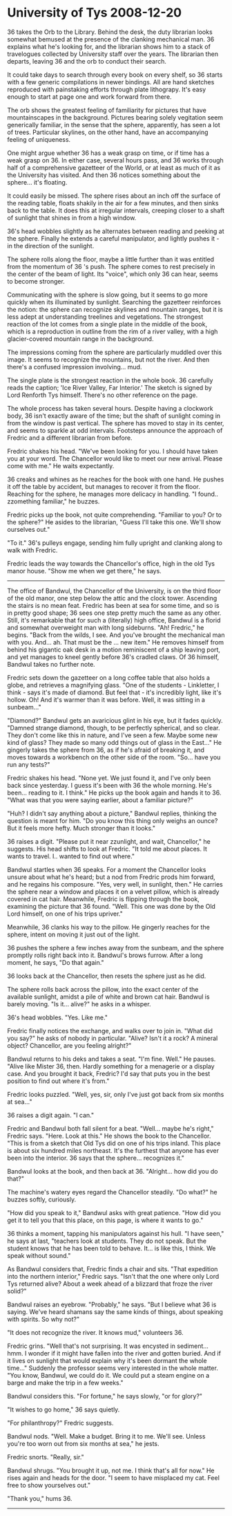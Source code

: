 <!-- TITLE: University of Tys 2008-12-20 -->
<!-- SUBTITLE: A game log for University of Tys -->

# University of Tys 2008-12-20

36 takes the Orb to the Library. Behind the desk, the duty librarian looks somewhat bemused at the presence of the clanking mechanical man. 36 explains what he's looking for, and the librarian shows him to a stack of travelogues collected by University staff over the years. The librarian then departs, leaving 36 and the orb to conduct their search.

It could take days to search through every book on every shelf, so 36 starts with a few generic compilations in newer bindings. All are hand sketches reproduced with painstaking efforts through plate lithograpy. It's easy enough to start at page one and work forward from there.

The orb shows the greatest feeling of familiarity for pictures that have mountainscapes in the background. Pictures bearing solely vegitation seem generically familiar, in the sense that the sphere, apparently, has seen a lot of trees. Particular skylines, on the other hand, have an accompanying feeling of uniqueness.

One might argue whether 36 has a weak grasp on time, or if time has a weak grasp on 36. In either case, several hours pass, and 36 works through half of a comprehensive gazetteer of the World, or at least as much of it as the University has visited. And then 36 notices something about the sphere... it's floating.

It could easily be missed. The sphere rises about an inch off the surface of the reading table, floats shakily in the air for a few minutes, and then sinks back to the table. It does this at irregular intervals, creeping closer to a shaft of sunlight that shines in from a high window.

36's head wobbles slightly as he alternates between reading and peeking at the sphere. Finally he extends a careful manipulator, and lightly pushes it - in the direction of the sunlight.

The sphere rolls along the floor, maybe a little further than it was entitled from the momentum of 36 's push. The sphere comes to rest precisely in the center of the beam of light. Its "voice", which only 36 can hear, seems to become stronger.

Communicating with the sphere is slow going, but it seems to go more quickly when its illuminated by sunlight. Searching the gazetteer reinforces the notion: the sphere can recognize skylines and mountain ranges, but it is less adept at understanding treelines and vegetations. The strongest reaction of the lot comes from a single plate in the middle of the book, which is a reproduction in outline from the rim of a river valley, with a high glacier-covered mountain range in the background.

The impressions coming from the sphere are particularly muddled over this image. It seems to recognize the mountains, but not the river. And then there's a confused impression involving... mud.

The single plate is the strongest reaction in the whole book. 36 carefully reads the caption; 'Ice River Valley, Far Interior.' The sketch is signed by Lord Renforth Tys himself. There's no other reference on the page.

The whole process has taken several hours. Despite having a clockwork body, 36 isn't exactly aware of the time; but the shaft of sunlight coming in from the window is past vertical. The sphere has moved to stay in its center, and seems to sparkle at odd intervals. Footsteps announce the approach of Fredric and a different librarian from before.

Fredric shakes his head. "We've been looking for you. I should have taken you at your word. The Chancellor would like to meet our new arrival. Please come with me." He waits expectantly.

36 creaks and whines as he reaches for the book with one hand. He pushes it off the table by accident, but manages to recover it from the floor. Reaching for the sphere, he manages more delicacy in handling. "I found.. zzomething familiar," he buzzes.

Fredric picks up the book, not quite comprehending. "Familiar to you? Or to the sphere?" He asides to the librarian, "Guess I'll take this one. We'll show ourselves out."

"To it." 36's pulleys engage, sending him fully upright and clanking along to walk with Fredric.

Fredric leads the way towards the Chancellor's office, high in the old Tys manor house. "Show me when we get there," he says.

---

The office of Bandwul, the Chancellor of the University, is on the third floor of the old manor, one step below the attic and the clock tower. Ascending the stairs is no mean feat. Fredric has been at sea for some time, and so is in pretty good shape; 36 sees one step pretty much the same as any other. Still, it's remarkable that for such a (literally) high office, Bandwul is a florid and somewhat overweight man with long sideburns. "Ah! Fredric," he begins. "Back from the wilds, I see. And you've brought the mechanical man with you. And... ah. That must be the ... new item." He removes himself from behind his gigantic oak desk in a motion reminiscent of a ship leaving port, and yet manages to kneel gently before 36's cradled claws. Of 36 himself, Bandwul takes no further note.

Fredric sets down the gazetteer on a long coffee table that also holds a globe, and retrieves a magnifying glass. "One of the students - Linkletter, I think - says it's made of diamond. But feel that - it's incredibly light, like it's hollow. Oh! And it's warmer than it was before. Well, it was sitting in a sunbeam..."

"Diamond?" Bandwul gets an avaricious glint in his eye, but it fades quickly. "Damned strange diamond, though, to be perfectly spherical, and so clear. They don't come like this in nature, and I've seen a few. Maybe some new kind of glass? They made so many odd things out of glass in the East..." He gingerly takes the sphere from 36, as if he's afraid of breaking it, and moves towards a workbench on the other side of the room. "So... have you run any tests?"

Fredric shakes his head. "None yet. We just found it, and I've only been back since yesterday. I guess it's been with 36 the whole morning. He's been... reading to it. I think." He picks up the book again and hands it to 36. "What was that you were saying earlier, about a familiar picture?"

"Huh? I didn't say anything about a picture," Bandwul replies, thinking the question is meant for him. "Do you know this thing only weighs an ounce? But it feels more hefty. Much stronger than it looks."

36 raises a digit. "Please put it near zzunlight, and wait, Chancellor," he suggests. His head shifts to look at Fredric. "It told me about places. It wants to travel. I.. wanted to find out where."

Bandwul startles when 36 speaks. For a moment the Chancellor looks unsure about what he's heard; but a nod from Fredric prods him forward, and he regains his composure. "Yes, very well, in sunlight, then." He carries the sphere near a window and places it on a velvet pillow, which is already covered in cat hair. Meanwhile, Fredric is flipping through the book, examining the picture that 36 found. "Well. This one was done by the Old Lord himself, on one of his trips upriver."

Meanwhile, 36 clanks his way to the pillow. He gingerly reaches for the sphere, intent on moving it just out of the light.

36 pushes the sphere a few inches away from the sunbeam, and the sphere promptly rolls right back into it. Bandwul's brows furrow. After a long moment, he says, "Do that again."

36 looks back at the Chancellor, then resets the sphere just as he did.

The sphere rolls back across the pillow, into the exact center of the available sunlight, amidst a pile of white and brown cat hair. Bandwul is barely moving. "Is it... alive?" he asks in a whisper.

36's head wobbles. "Yes. Like me."

Fredric finally notices the exchange, and walks over to join in. "What did you say?" he asks of nobody in particular. "Alive? Isn't it a rock? A mineral object? Chancellor, are you feeling alright?"

Bandwul returns to his deks and takes a seat. "I'm fine. Well." He pauses. "Alive like Mister 36, then. Hardly something for a menagerie or a display case. And you brought it back, Fredric? I'd say that puts you in the best position to find out where it's from."

Fredric looks puzzled. "Well, yes, sir, only I've just got back from six months at sea..."

36 raises a digit again. "I can."

Fredric and Bandwul both fall silent for a beat. "Well... maybe he's right," Fredric says. "Here. Look at this." He shows the book to the Chancellor. "This is from a sketch that Old Tys did on one of his trips inland. This place is about six hundred miles northeast. It's the furthest that anyone has ever been into the interior. 36 says that the sphere... recognizes it."

Bandwul looks at the book, and then back at 36. "Alright... how did you do that?"

The machine's watery eyes regard the Chancellor steadily. "Do what?" he buzzes softly, curiously.

"How did you speak to it," Bandwul asks with great patience. "How did you get it to tell you that this place, on this page, is where it wants to go."

36 thinks a moment, tapping his manipulators against his hull. "I have seen," he says at last, "teachers look at students. They do not speak. But the student knows that he has been told to behave. It... is like this, I think. We speak without sound."

As Bandwul considers that, Fredric finds a chair and sits. "That expedition into the northern interior," Fredric says. "Isn't that the one where only Lord Tys returned alive? About a week ahead of a blizzard that froze the river solid?"

Bandwul raises an eyebrow. "Probably," he says. "But I believe what 36 is saying. We've heard shamans say the same kinds of things, about speaking with spirits. So why not?"

"It does not recognize the river. It knows mud," volunteers 36.

Fredric grins. "Well that's not surprising. It was encysted in sediment... hmm. I wonder if it might have fallen into the river and gotten buried. And if it lives on sunlight that would explain why it's been dormant the whole time..." Suddenly the professor seems very interested in the whole matter. "You know, Bandwul, we could do it. We could put a steam engine on a barge and make the trip in a few weeks."

Bandwul considers this. "For fortune," he says slowly, "or for glory?"

"It wishes to go home," 36 says quietly.

"For philanthropy?" Fredric suggests.

Bandwul nods. "Well. Make a budget. Bring it to me. We'll see. Unless you're too worn out from six months at sea," he jests.

Fredric snorts. "Really, sir."

Bandwul shrugs. "You brought it up, not me. I think that's all for now." He rises again and heads for the door. "I seem to have misplaced my cat. Feel free to show yourselves out."

"Thank you," hums 36.

---